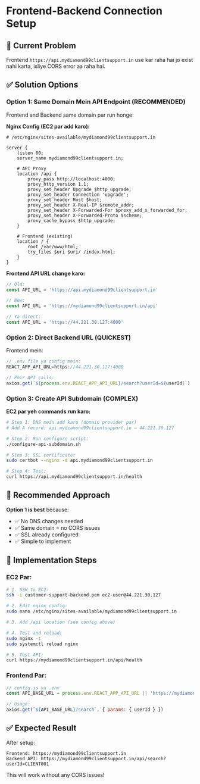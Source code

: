 # Frontend-Backend Connection Setup

## 🚨 Current Problem

Frontend `https://api.mydiamond99clientsupport.in` use kar raha hai jo exist nahi karta, isliye CORS error aa raha hai.

## ✅ Solution Options

### **Option 1: Same Domain Mein API Endpoint** (RECOMMENDED)

Frontend and Backend same domain par run honge:

**Nginx Config (EC2 par add karo):**

```nginx
# /etc/nginx/sites-available/mydiamond99clientsupport.in

server {
    listen 80;
    server_name mydiamond99clientsupport.in;

    # API Proxy
    location /api {
        proxy_pass http://localhost:4000;
        proxy_http_version 1.1;
        proxy_set_header Upgrade $http_upgrade;
        proxy_set_header Connection 'upgrade';
        proxy_set_header Host $host;
        proxy_set_header X-Real-IP $remote_addr;
        proxy_set_header X-Forwarded-For $proxy_add_x_forwarded_for;
        proxy_set_header X-Forwarded-Proto $scheme;
        proxy_cache_bypass $http_upgrade;
    }

    # Frontend (existing)
    location / {
        root /var/www/html;
        try_files $uri $uri/ /index.html;
    }
}
```

**Frontend API URL change karo:**
```javascript
// Old:
const API_URL = 'https://api.mydiamond99clientsupport.in'

// New:
const API_URL = 'https://mydiamond99clientsupport.in/api'

// Ya direct:
const API_URL = 'https://44.221.30.127:4000'
```

### **Option 2: Direct Backend URL** (QUICKEST)

Frontend mein:

```javascript
// .env file ya config mein:
REACT_APP_API_URL=https://44.221.30.127:4000

// Phir API calls:
axios.get(`${process.env.REACT_APP_API_URL}/search?userId=${userId}`)
```

### **Option 3: Create API Subdomain** (COMPLEX)

**EC2 par yeh commands run karo:**

```bash
# Step 1: DNS mein add karo (domain provider par)
# Add A record: api.mydiamond99clientsupport.in → 44.221.30.127

# Step 2: Run configure script:
./configure-api-subdomain.sh

# Step 3: SSL certificate:
sudo certbot --nginx -d api.mydiamond99clientsupport.in

# Step 4: Test:
curl https://api.mydiamond99clientsupport.in/health
```

## 🎯 Recommended Approach

**Option 1 is best** because:
- ✅ No DNS changes needed
- ✅ Same domain = no CORS issues
- ✅ SSL already configured
- ✅ Simple to implement

## 🔧 Implementation Steps

### EC2 Par:

```bash
# 1. SSH to EC2:
ssh -i customer-support-backend.pem ec2-user@44.221.30.127

# 2. Edit nginx config:
sudo nano /etc/nginx/sites-available/mydiamond99clientsupport.in

# 3. Add /api location (see config above)

# 4. Test and reload:
sudo nginx -t
sudo systemctl reload nginx

# 5. Test API:
curl https://mydiamond99clientsupport.in/api/health
```

### Frontend Par:

```javascript
// config.js ya .env
const API_BASE_URL = process.env.REACT_APP_API_URL || 'https://mydiamond99clientsupport.in/api';

// Usage:
axios.get(`${API_BASE_URL}/search`, { params: { userId } })
```

## ✅ Expected Result

After setup:
```
Frontend: https://mydiamond99clientsupport.in
Backend API: https://mydiamond99clientsupport.in/api/search?userId=CLIENT001
```

This will work without any CORS issues!

